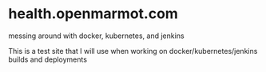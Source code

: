# health.openmarmot.com
messing around with docker, kubernetes, and jenkins

This is a test site that I will use when working on docker/kubernetes/jenkins builds and deployments
